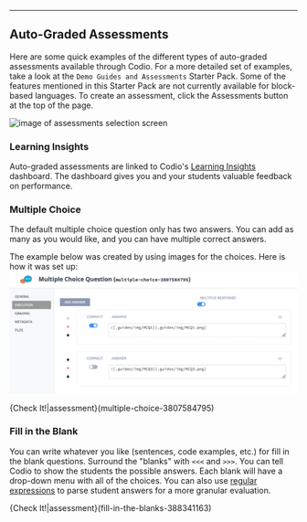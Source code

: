 ----------

## Auto-Graded Assessments
Here are some quick examples of the different types of auto-graded assessments available through Codio. For a more detailed set of examples, take a look at the `Demo Guides and Assessments` Starter Pack. Some of the features mentioned in this Starter Pack are not currently available for block-based languages. To create an assessment, click the Assessments button at the top of the page.

![image of assessments selection screen](https://global.codio.com/content/assessments.png)

### Learning Insights
Auto-graded assessments are linked to Codio's [Learning Insights](https://www.codio.com/blog/codio-advanced-student-learning-insights) dashboard. The dashboard gives you and your students valuable feedback on performance.


### Multiple Choice
The default multiple choice question only has two answers. You can add as many as you would like, and you can have multiple correct answers.

The example below was created by using images for the choices. Here is how it was set up:
![You can use images in Multiple choice questions just as you can in the guide using the name of the link following by the directory.](.guides/img/create-mcq.png)


{Check It!|assessment}(multiple-choice-3807584795)

### Fill in the Blank
You can write whatever you like (sentences, code examples, etc.) for fill in the blank questions. Surround the "blanks" with `<<<` and `>>>`. You can tell Codio to show the students the possible answers. Each blank will have a drop-down menu with all of the choices. You can also use [regular expressions](https://docs.codio.com/instructors/authoring/assessments/fill-in-blanks.html#fill-in-the-blanks) to parse student answers for a more granular evaluation.

{Check It!|assessment}(fill-in-the-blanks-388341163)

